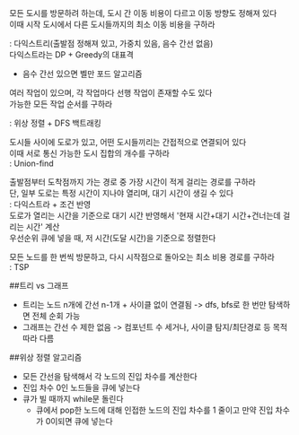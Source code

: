 모든 도시를 방문하려 하는데, 도시 간 이동 비용이 다르고 이동 방향도 정해져 있다  
이때 시작 도시에서 다른 도시들까지의 최소 이동 비용을 구하라  

: 다익스트리(출발점 정해져 있고, 가중치 있음, 음수 간선 없음)  
다익스트라는 DP + Greedy의 대표격  
* 음수 간선 있으면 벨만 포드 알고리즘    

여러 작업이 있으며, 각 작업마다 선행 작업이 존재할 수도 있다  
가능한 모든 작업 순서를 구하라  

: 위상 정렬 + DFS 백트래킹

도시들 사이에 도로가 있고, 어떤 도시들끼리는 간접적으로 연결되어 있다  
이때 서로 통신 가능한 도시 집합의 개수를 구하라  
: Union-find  

출발점부터 도착점까지 가는 경로 중 가장 시간이 적게 걸리는 경로를 구하라  
단, 일부 도로는 특정 시간이 지나야 열리며, 대기 시간이 생길 수 있다  
: 다익스트라 + 조건 반영  
도로가 열리는 시간을 기준으로 대기 시간 반영해서 '현재 시간+대기 시간+건너는데 걸리는 시간' 계산  
우선순위 큐에 넣을 때, 저 시간(도달 시간)을 기준으로 정렬한다  

모든 노드를 한 번씩 방문하고, 다시 시작점으로 돌아오는 최소 비용 경로를 구하라  
: TSP

##트리 vs 그래프
- 트리는 노드 n개에 간선 n-1개 + 사이클 없이 연결됨 -> dfs, bfs로 한 번만 탐색하면 전체 순회 가능
- 그래프는 간선 수 제한 없음 -> 컴포넌트 수 세거나, 사이클 탐지/최단경로 등 목적 따라 다름


##위상 정렬 알고리즘  
- 모든 간선을 탐색해서 각 노드의 진입 차수를 계산한다
- 진입 차수 0인 노드들을 큐에 넣는다
- 큐가 빌 때까지 while문 돌린다
    - 큐에서 pop한 노드에 대해 인접한 노드의 진입 차수를 1 줄이고 만약 진입 차수가 0이되면 큐에 넣는다